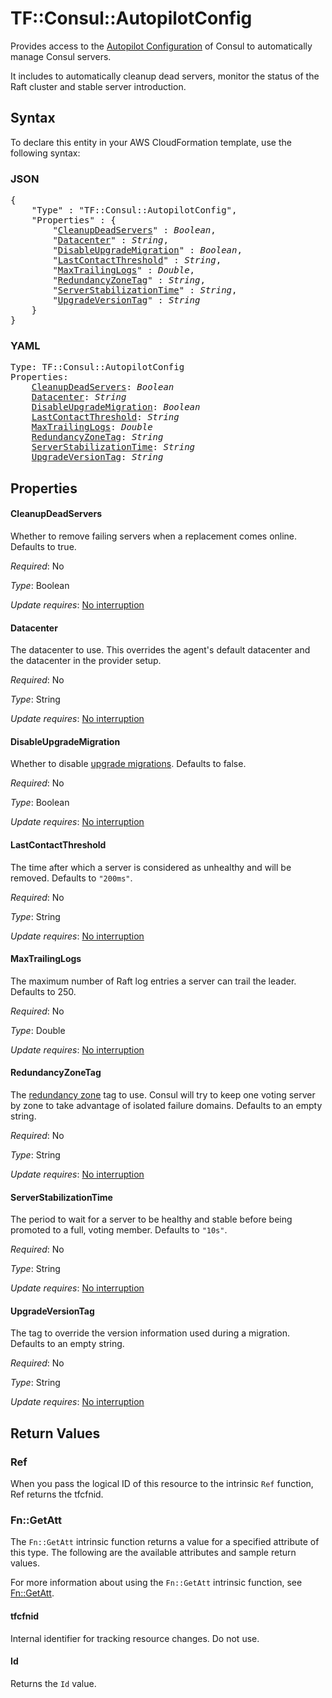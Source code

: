 # TF::Consul::AutopilotConfig

Provides access to the [Autopilot Configuration](https://www.consul.io/docs/guides/autopilot.html)
of Consul to automatically manage Consul servers.

It includes to automatically cleanup dead servers, monitor the status of the Raft
cluster and stable server introduction.

## Syntax

To declare this entity in your AWS CloudFormation template, use the following syntax:

### JSON

<pre>
{
    "Type" : "TF::Consul::AutopilotConfig",
    "Properties" : {
        "<a href="#cleanupdeadservers" title="CleanupDeadServers">CleanupDeadServers</a>" : <i>Boolean</i>,
        "<a href="#datacenter" title="Datacenter">Datacenter</a>" : <i>String</i>,
        "<a href="#disableupgrademigration" title="DisableUpgradeMigration">DisableUpgradeMigration</a>" : <i>Boolean</i>,
        "<a href="#lastcontactthreshold" title="LastContactThreshold">LastContactThreshold</a>" : <i>String</i>,
        "<a href="#maxtrailinglogs" title="MaxTrailingLogs">MaxTrailingLogs</a>" : <i>Double</i>,
        "<a href="#redundancyzonetag" title="RedundancyZoneTag">RedundancyZoneTag</a>" : <i>String</i>,
        "<a href="#serverstabilizationtime" title="ServerStabilizationTime">ServerStabilizationTime</a>" : <i>String</i>,
        "<a href="#upgradeversiontag" title="UpgradeVersionTag">UpgradeVersionTag</a>" : <i>String</i>
    }
}
</pre>

### YAML

<pre>
Type: TF::Consul::AutopilotConfig
Properties:
    <a href="#cleanupdeadservers" title="CleanupDeadServers">CleanupDeadServers</a>: <i>Boolean</i>
    <a href="#datacenter" title="Datacenter">Datacenter</a>: <i>String</i>
    <a href="#disableupgrademigration" title="DisableUpgradeMigration">DisableUpgradeMigration</a>: <i>Boolean</i>
    <a href="#lastcontactthreshold" title="LastContactThreshold">LastContactThreshold</a>: <i>String</i>
    <a href="#maxtrailinglogs" title="MaxTrailingLogs">MaxTrailingLogs</a>: <i>Double</i>
    <a href="#redundancyzonetag" title="RedundancyZoneTag">RedundancyZoneTag</a>: <i>String</i>
    <a href="#serverstabilizationtime" title="ServerStabilizationTime">ServerStabilizationTime</a>: <i>String</i>
    <a href="#upgradeversiontag" title="UpgradeVersionTag">UpgradeVersionTag</a>: <i>String</i>
</pre>

## Properties

#### CleanupDeadServers

Whether to remove failing servers when a
replacement comes online. Defaults to true.

_Required_: No

_Type_: Boolean

_Update requires_: [No interruption](https://docs.aws.amazon.com/AWSCloudFormation/latest/UserGuide/using-cfn-updating-stacks-update-behaviors.html#update-no-interrupt)

#### Datacenter

The datacenter to use. This overrides the agent's
default datacenter and the datacenter in the provider setup.

_Required_: No

_Type_: String

_Update requires_: [No interruption](https://docs.aws.amazon.com/AWSCloudFormation/latest/UserGuide/using-cfn-updating-stacks-update-behaviors.html#update-no-interrupt)

#### DisableUpgradeMigration

Whether to disable [upgrade migrations](https://www.consul.io/docs/guides/autopilot.html#redundancy-zones).
Defaults to false.

_Required_: No

_Type_: Boolean

_Update requires_: [No interruption](https://docs.aws.amazon.com/AWSCloudFormation/latest/UserGuide/using-cfn-updating-stacks-update-behaviors.html#update-no-interrupt)

#### LastContactThreshold

The time after which a server is
considered as unhealthy and will be removed. Defaults to `"200ms"`.

_Required_: No

_Type_: String

_Update requires_: [No interruption](https://docs.aws.amazon.com/AWSCloudFormation/latest/UserGuide/using-cfn-updating-stacks-update-behaviors.html#update-no-interrupt)

#### MaxTrailingLogs

The maximum number of Raft log entries a
server can trail the leader. Defaults to 250.

_Required_: No

_Type_: Double

_Update requires_: [No interruption](https://docs.aws.amazon.com/AWSCloudFormation/latest/UserGuide/using-cfn-updating-stacks-update-behaviors.html#update-no-interrupt)

#### RedundancyZoneTag

The [redundancy zone](https://www.consul.io/docs/guides/autopilot.html#redundancy-zones)
tag to use. Consul will try to keep one voting server by zone to take advantage
of isolated failure domains. Defaults to an empty string.

_Required_: No

_Type_: String

_Update requires_: [No interruption](https://docs.aws.amazon.com/AWSCloudFormation/latest/UserGuide/using-cfn-updating-stacks-update-behaviors.html#update-no-interrupt)

#### ServerStabilizationTime

The period to wait for a server to be
healthy and stable before being promoted to a full, voting member. Defaults to
`"10s"`.

_Required_: No

_Type_: String

_Update requires_: [No interruption](https://docs.aws.amazon.com/AWSCloudFormation/latest/UserGuide/using-cfn-updating-stacks-update-behaviors.html#update-no-interrupt)

#### UpgradeVersionTag

The tag to override the version information
used during a migration. Defaults to an empty string.

_Required_: No

_Type_: String

_Update requires_: [No interruption](https://docs.aws.amazon.com/AWSCloudFormation/latest/UserGuide/using-cfn-updating-stacks-update-behaviors.html#update-no-interrupt)

## Return Values

### Ref

When you pass the logical ID of this resource to the intrinsic `Ref` function, Ref returns the tfcfnid.

### Fn::GetAtt

The `Fn::GetAtt` intrinsic function returns a value for a specified attribute of this type. The following are the available attributes and sample return values.

For more information about using the `Fn::GetAtt` intrinsic function, see [Fn::GetAtt](https://docs.aws.amazon.com/AWSCloudFormation/latest/UserGuide/intrinsic-function-reference-getatt.html).

#### tfcfnid

Internal identifier for tracking resource changes. Do not use.

#### Id

Returns the <code>Id</code> value.

